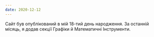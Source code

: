 ```yaml
---
date: 2020-12-12
---
```


Сайт був опублікований в мій 18-тий день народження. За останній місяць, я додав секції Графіки й Математичні Інструменти.
